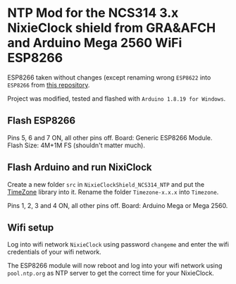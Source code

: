 # NTP Mod for the NCS314 3.x NixieClock shield from GRA&AFCH and Arduino Mega 2560 WiFi ESP8266

ESP8266 taken without changes (except renaming wrong `ESP8622` into `ESP8266` from [this repository](https://github.com/buildxyz-git/nixiclock_ncs314).

Project was modified, tested and flashed with `Arduino 1.8.19 for Windows`.

## Flash ESP8266

Pins 5, 6 and 7 ON, all other pins off. Board: Generic ESP8266 Module. Flash Size: 4M+1M FS (shouldn't matter much).

## Flash Arduino and run NixiClock

Create a new folder `src` in `NixieClockShield_NCS314_NTP` and put the [TimeZone](https://github.com/JChristensen/Timezone) library into it. Rename the folder `Timezone-x.x.x` into `Timezone`.

Pins 1, 2, 3 and 4 ON, all other pins off. Board: Arduino Mega or Mega 2560.

## Wifi setup

Log into wifi network `NixieClock` using password `changeme` and enter the wifi credentials of your wifi network.

The ESP8266 module will now reboot and log into your wifi network using `pool.ntp.org` as NTP server to get the correct time for your NixieClock.
